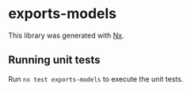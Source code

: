 # exports-models

This library was generated with [Nx](https://nx.dev).

## Running unit tests

Run `nx test exports-models` to execute the unit tests.
